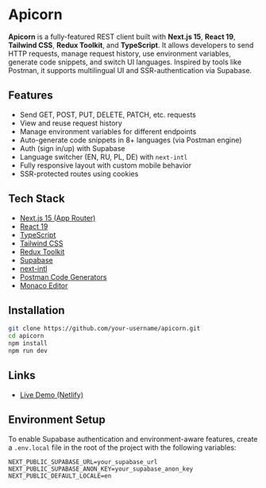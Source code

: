 # Apicorn

**Apicorn** is a fully-featured REST client built with **Next.js 15**, **React 19**, **Tailwind CSS**, **Redux Toolkit**, and **TypeScript**. It allows developers to send HTTP requests, manage request history, use environment variables, generate code snippets, and switch UI languages. Inspired by tools like Postman, it supports multilingual UI and SSR-authentication via Supabase.

## Features

- Send GET, POST, PUT, DELETE, PATCH, etc. requests
- View and reuse request history
- Manage environment variables for different endpoints
- Auto-generate code snippets in 8+ languages (via Postman engine)
- Auth (sign in/up) with Supabase
- Language switcher (EN, RU, PL, DE) with `next-intl`
- Fully responsive layout with custom mobile behavior
- SSR-protected routes using cookies

## Tech Stack

- [Next.js 15 (App Router)](https://nextjs.org/)
- [React 19](https://react.dev/)
- [TypeScript](https://www.typescriptlang.org/)
- [Tailwind CSS](https://tailwindcss.com/)
- [Redux Toolkit](https://redux-toolkit.js.org/)
- [Supabase](https://supabase.com/)
- [next-intl](https://next-intl-docs.vercel.app/)
- [Postman Code Generators](https://www.npmjs.com/package/postman-code-generators)
- [Monaco Editor](https://www.npmjs.com/package/@monaco-editor/react)

## Installation

```bash
git clone https://github.com/your-username/apicorn.git
cd apicorn
npm install
npm run dev
```

## Links

- [Live Demo (Netlify)](https://apicorn.netlify.app/pl)

## Environment Setup

To enable Supabase authentication and environment-aware features, create a `.env.local` file in the root of the project with the following variables:

```env
NEXT_PUBLIC_SUPABASE_URL=your_supabase_url
NEXT_PUBLIC_SUPABASE_ANON_KEY=your_supabase_anon_key
NEXT_PUBLIC_DEFAULT_LOCALE=en
